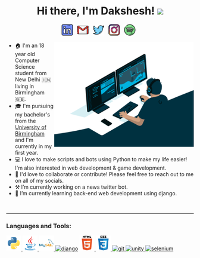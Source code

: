 <div align="center">
   <h1>Hi there, I'm Dakshesh! <img src="https://media.giphy.com/media/hvRJCLFzcasrR4ia7z/giphy.gif" width="25px"> </h1>
</div>


<p align='center'>
<a href="https://www.linkedin.com/in/dakshesh-pandey-0b259124b/"><img height="30" src="https://github.com/dcsp3/dcsp3/blob/main/src/linkedin.png"></a>&nbsp;&nbsp;
<a href="mailto:daksheshpandey@gmail.com"><img height="30" src="https://github.com/dcsp3/dcsp3/blob/main/src/gmail.png"></a>&nbsp;&nbsp;
<a href="https://www.twitter.com/daksheeesh"><img height="30" src="https://github.com/dcsp3/dcsp3/blob/main/src/twitter.png"></a>&nbsp;&nbsp;
<a href="https://www.instagram.com/pandeyy13"><img height="30" src="https://github.com/dcsp3/dcsp3/blob/main/src/instagram.png"></a>&nbsp;&nbsp;
<a href="https://open.spotify.com/user/hjylvuncymq3sd4era98ywamy"><img height="30" src="https://github.com/dcsp3/dcsp3/blob/main/src/spotify.png"></a>&nbsp;&nbsp;
</p>

<img src="https://github.com/dcsp3/dcsp3/blob/main/src/code.gif" alt="side Image" align="right" width="375" height="auto" />

- 🏠 I'm an 18 year old Computer Science student from New Delhi 🇮🇳 living in Birmingham 🇬🇧. <br>
- 🎓 I'm pursuing my bachelor's from the [University of Birmingham](https://www.birmingham.ac.uk) and I'm currently in my first year. <br>
- 💻 I love to make scripts and bots using Python to make my life easier! I'm also interested in web development & game development. 
- 💬 I'd love to collaborate or contribute! Please feel free to reach out to me on all of my socials.
- ⚒️ I’m currently working on a news twitter bot.
- 📖 I’m currently learning back-end web development using django.

<br>
<hr>

<h3 align="left">Languages and Tools:</h3>
<p align="left">
<a href="https://www.python.org" target="_blank" rel="noreferrer"> <img src="https://raw.githubusercontent.com/devicons/devicon/master/icons/python/python-original.svg" alt="python" width="40" height="40"/> </a> 
<a href="https://www.java.com" target="_blank" rel="noreferrer"> <img src="https://raw.githubusercontent.com/devicons/devicon/master/icons/java/java-original.svg" alt="java" width="40" height="40"/> </a>
<a href="https://www.mysql.com/" target="_blank" rel="noreferrer"> <img src="https://raw.githubusercontent.com/devicons/devicon/master/icons/mysql/mysql-original-wordmark.svg" alt="mysql" width="40" height="40"/> </a>
<a href="https://www.djangoproject.com/" target="_blank" rel="noreferrer"> <img src="https://cdn.worldvectorlogo.com/logos/django.svg" alt="django" width="40" height="40"/></a> 
<a href="https://www.w3.org/html/" target="_blank" rel="noreferrer"> <img src="https://raw.githubusercontent.com/devicons/devicon/master/icons/html5/html5-original-wordmark.svg" alt="html5" width="40" height="40"/> </a> 
<a href="https://www.w3schools.com/css/" target="_blank" rel="noreferrer"> <img src="https://raw.githubusercontent.com/devicons/devicon/master/icons/css3/css3-original-wordmark.svg" alt="css3" width="40" height="40"/> </a> 
<a href="https://git-scm.com/" target="_blank" rel="noreferrer"> <img src="https://www.vectorlogo.zone/logos/git-scm/git-scm-icon.svg" alt="git" width="40" height="40"/> </a> 
<a href="https://unity.com/" target="_blank" rel="noreferrer"> <img src="https://www.vectorlogo.zone/logos/unity3d/unity3d-icon.svg" alt="unity" width="40" height="40"/> </a> 
<a href="https://www.selenium.dev" target="_blank" rel="noreferrer"> <img src="https://raw.githubusercontent.com/detain/svg-logos/780f25886640cef088af994181646db2f6b1a3f8/svg/selenium-logo.svg" alt="selenium" width="40" height="40"/> </a>
</p>

